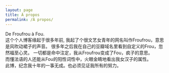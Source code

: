 ```yaml
---
layout: page
title: À propos
permalink: /À propos/
---
```


<html>
<span class="about-content">
<div>De Froufrou à Fou.</div>
<div>
这个个人博客缘起于很多年前,   
我起了个很文艺女青年的网名叫作Froufrou，意思是风吹动裙子的声音。  
很多年之后我在自己的豆瓣域名里看到自定义的Frou，忽然福至心灵。 
一切都是命中注定，我从Froufrou变成了Fou，疯子的意思。</div>
<div>
而懂法语的人还能从Fou的阳性词性中，火眼金睛地看出我女汉子的属性。</div>
<div>
此博，纪念我十年的一事无成。也必须见证我所有的努力。   
</div>
</span>
</html>
